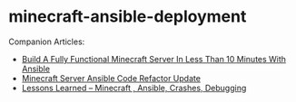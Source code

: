 # minecraft-ansible-deployment

Companion Articles:

* [Build A Fully Functional Minecraft Server In Less Than 10 Minutes With Ansible](https://www.linuxtek.ca/2022/01/30/build-a-fully-functional-minecraft-server-in-less-than-10-minutes-with-ansible/)
* [Minecraft Server Ansible Code Refactor Update](https://www.linuxtek.ca/2022/02/10/minecraft-server-ansible-code-refactor-update/)
* [Lessons Learned – Minecraft , Ansible, Crashes, Debugging](https://www.linuxtek.ca/2022/04/03/lessons-learned-minecraft-ansible-crashes-debugging/)


